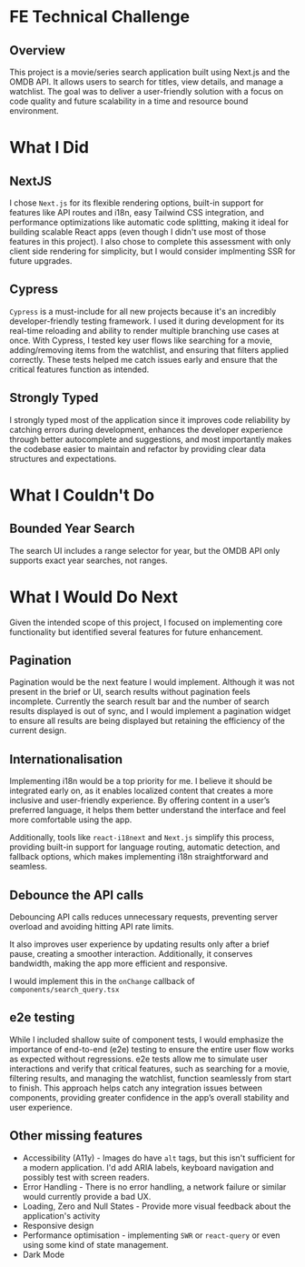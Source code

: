 # FE Technical Challenge

## Overview

This project is a movie/series search application built using Next.js and the OMDB API. It allows users to search for titles, view details, and manage a watchlist. The goal was to deliver a user-friendly solution with a focus on code quality and future scalability in a time and resource bound environment.

# What I Did

## NextJS

I chose `Next.js` for its flexible rendering options, built-in support for features like API routes and i18n, easy Tailwind CSS integration, and performance optimizations like automatic code splitting, making it ideal for building scalable React apps (even though I didn't use most of those features in this project). I also chose to complete this assessment with only client side rendering for simplicity, but I would consider implmenting SSR for future upgrades.

## Cypress

`Cypress` is a must-include for all new projects because it's an incredibly developer-friendly testing framework. I used it during development for its real-time reloading and ability to render multiple branching use cases at once. With Cypress, I tested key user flows like searching for a movie, adding/removing items from the watchlist, and ensuring that filters applied correctly. These tests helped me catch issues early and ensure that the critical features function as intended.

## Strongly Typed

I strongly typed most of the application since it improves code reliability by catching errors during development, enhances the developer experience through better autocomplete and suggestions, and most importantly makes the codebase easier to maintain and refactor by providing clear data structures and expectations.

# What I Couldn't Do

## Bounded Year Search

The search UI includes a range selector for year, but the OMDB API only supports exact year searches, not ranges.

# What I Would Do Next

Given the intended scope of this project, I focused on implementing core functionality but identified several features for future enhancement.

## Pagination

Pagination would be the next feature I would implement. Although it was not present in the brief or UI, search results without pagination feels incomplete. Currently the search result bar and the number of search results displayed is out of sync, and I would implement a pagination widget to ensure all results are being displayed but retaining the efficiency of the current design.

## Internationalisation

Implementing i18n would be a top priority for me. I believe it should be integrated early on, as it enables localized content that creates a more inclusive and user-friendly experience. By offering content in a user’s preferred language, it helps them better understand the interface and feel more comfortable using the app.

Additionally, tools like `react-i18next` and `Next.js` simplify this process, providing built-in support for language routing, automatic detection, and fallback options, which makes implementing i18n straightforward and seamless.

## Debounce the API calls

Debouncing API calls reduces unnecessary requests, preventing server overload and avoiding hitting API rate limits.

It also improves user experience by updating results only after a brief pause, creating a smoother interaction. Additionally, it conserves bandwidth, making the app more efficient and responsive.

I would implement this in the `onChange` callback of `components/search_query.tsx`

## e2e testing

While I included shallow suite of component tests, I would emphasize the importance of end-to-end (e2e) testing to ensure the entire user flow works as expected without regressions. e2e tests allow me to simulate user interactions and verify that critical features, such as searching for a movie, filtering results, and managing the watchlist, function seamlessly from start to finish. This approach helps catch any integration issues between components, providing greater confidence in the app’s overall stability and user experience.

## Other missing features

* Accessibility (A11y) - Images do have `alt` tags, but this isn't sufficient for a modern application. I'd add ARIA labels, keyboard navigation and possibly test with screen readers.
* Error Handling - There is no error handling, a network failure or similar would currently provide a bad UX.
* Loading, Zero and Null States - Provide more visual feedback about the application's activity
* Responsive design
* Performance optimisation - implementing `SWR` or `react-query` or even using some kind of state management.
* Dark Mode



